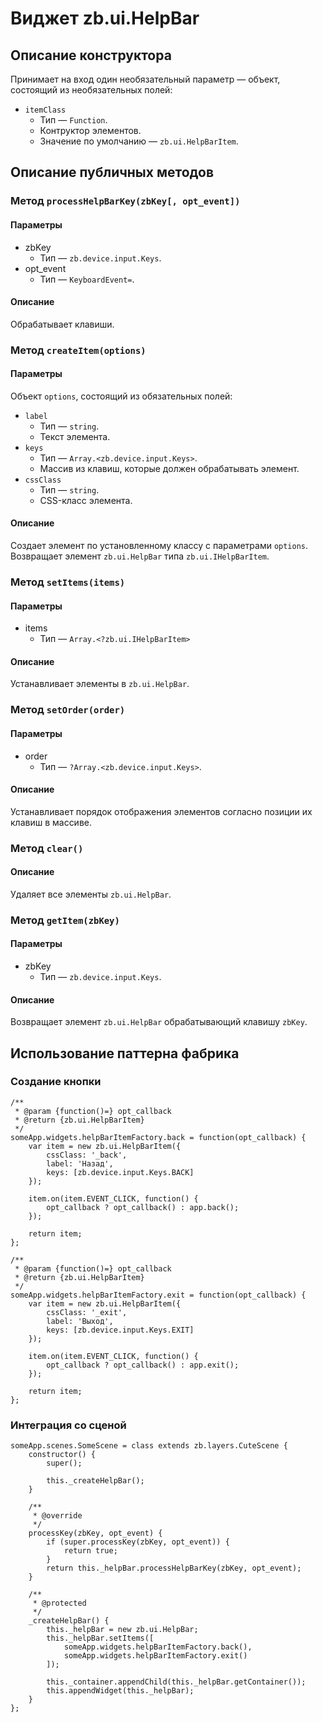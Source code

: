 # Виджет zb.ui.HelpBar

## Описание конструктора
Принимает на вход один необязательный параметр — объект, состоящий из необязательных полей:

* `itemClass`
	* Тип — `Function`.
	* Контруктор элементов.
	* Значение по умолчанию — `zb.ui.HelpBarItem`.

## Описание публичных методов

### Метод `processHelpBarKey(zbKey[, opt_event])`

#### Параметры
* zbKey
	* Тип — `zb.device.input.Keys`.
* opt_event
	* Тип — `KeyboardEvent=`.

#### Описание
Обрабатывает клавиши.

### Метод `createItem(options)`

#### Параметры
Объект `options`, состоящий из обязательных полей:

* `label`
	* Тип — `string`.
	* Текст элемента.
* `keys`
	* Тип — `Array.<zb.device.input.Keys>`.
	* Массив из клавиш, которые должен обрабатывать элемент.
* `cssClass`
	* Тип — `string`.
	* CSS-класс элемента.

#### Описание
Создает элемент по установленному классу с параметрами `options`.
Возвращает элемент `zb.ui.HelpBar` типа `zb.ui.IHelpBarItem`.

### Метод `setItems(items)`

#### Параметры
* items
	* Тип — `Array.<?zb.ui.IHelpBarItem>`

#### Описание
Устанавливает элементы в `zb.ui.HelpBar`.

### Метод `setOrder(order)`

#### Параметры
* order
	* Тип — `?Array.<zb.device.input.Keys>`.

#### Описание
Устанавливает порядок отображения элементов согласно позиции их клавиш в массиве.

### Метод `clear()`

#### Описание
Удаляет все элементы `zb.ui.HelpBar`.

### Метод `getItem(zbKey)`

#### Параметры
* zbKey
	* Тип — `zb.device.input.Keys`.

#### Описание
Возвращает элемент `zb.ui.HelpBar` обрабатывающий клавишу `zbKey`.

## Использование паттерна фабрика

### Создание кнопки

    /**
     * @param {function()=} opt_callback
     * @return {zb.ui.HelpBarItem}
     */
    someApp.widgets.helpBarItemFactory.back = function(opt_callback) {
        var item = new zb.ui.HelpBarItem({
            cssClass: '_back',
            label: 'Назад',
            keys: [zb.device.input.Keys.BACK]
        });

        item.on(item.EVENT_CLICK, function() {
            opt_callback ? opt_callback() : app.back();
        });

        return item;
    };

    /**
     * @param {function()=} opt_callback
     * @return {zb.ui.HelpBarItem}
     */
    someApp.widgets.helpBarItemFactory.exit = function(opt_callback) {
        var item = new zb.ui.HelpBarItem({
            cssClass: '_exit',
            label: 'Выход',
            keys: [zb.device.input.Keys.EXIT]
        });

        item.on(item.EVENT_CLICK, function() {
            opt_callback ? opt_callback() : app.exit();
        });

        return item;
    };

### Интеграция со сценой

    someApp.scenes.SomeScene = class extends zb.layers.CuteScene {
        constructor() {
            super();
        
            this._createHelpBar();
        }

        /**
         * @override
         */
        processKey(zbKey, opt_event) {
            if (super.processKey(zbKey, opt_event)) {
                return true;
            }
            return this._helpBar.processHelpBarKey(zbKey, opt_event);
        }

        /**
         * @protected
         */
        _createHelpBar() {
            this._helpBar = new zb.ui.HelpBar;
            this._helpBar.setItems([
                someApp.widgets.helpBarItemFactory.back(),
                someApp.widgets.helpBarItemFactory.exit()
            ]);

            this._container.appendChild(this._helpBar.getContainer());
            this.appendWidget(this._helpBar);
        }
    };
